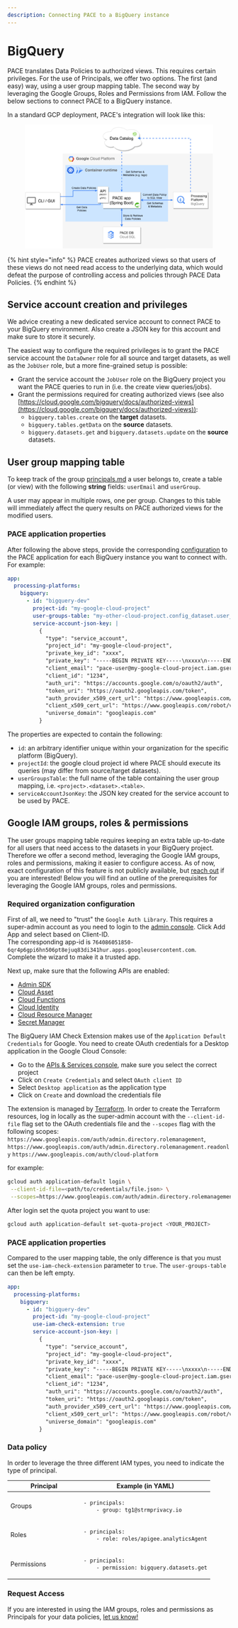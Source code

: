 ```yaml
---
description: Connecting PACE to a BigQuery instance
---
```


# BigQuery

PACE translates Data Policies to authorized views. This requires certain privileges.  For the use of Principals, we offer two options. The first (and easy) way, using a user group mapping table. The second way by leveraging the Google Groups, Roles and Permissions from IAM. Follow the below sections to connect PACE to a BigQuery instance.

In a standard GCP deployment, PACE's integration will look like this:&#x20;

<figure><img src="../../../.gitbook/assets/STRM-PACE-in-GCP-biquery" alt=""><figcaption></figcaption></figure>

{% hint style="info" %}
PACE creates authorized views so that users of these views do not need read access to the underlying data, which would defeat the purpose of controlling access and policies through PACE Data Policies.
{% endhint %}

## Service account creation and privileges

We advice creating a new dedicated service account to connect PACE to your BigQuery environment. Also create a JSON key for this account and make sure to store it securely.

The easiest way to configure the required privileges is to grant the PACE service account the `DataOwner` role for all source and target datasets, as well as the `JobUser` role, but a more fine-grained setup is possible:

* Grant the service account the `JobUser` role on the BigQuery project you want the PACE queries to run in (i.e. the create view queries/jobs).
* Grant the permissions required for creating authorized views (see also [https://cloud.google.com/bigquery/docs/authorized-views](https://cloud.google.com/bigquery/docs/authorized-views)):
  * `bigquery.tables.create` on the **target** datasets.
  * `bigquery.tables.getData` on the **source** datasets.
  * `bigquery.datasets.get` and `bigquery.datasets.update` on the **source** datasets.

## User group mapping table

To keep track of the group [principals.md](../../../data-policy/principals.md "mention") a user belongs to, create a table (or view) with the following **string** fields: `userEmail` and `userGroup`.

A user may appear in multiple rows, one per group. Changes to this table will immediately affect the query results on PACE authorized views for the modified users.

### PACE application properties

After following the above steps, provide the corresponding [configuration](../../../getting-started/example-configuration-file.md) to the PACE application for each BigQuery instance you want to connect with. For example:

```yaml
app:
  processing-platforms:
    bigquery:
      - id: "bigquery-dev"
        project-id: "my-google-cloud-project"
        user-groups-table: "my-other-cloud-project.config_dataset.user_groups"
        service-account-json-key: |
          {
            "type": "service_account",
            "project_id": "my-google-cloud-project",
            "private_key_id": "xxxx",
            "private_key": "-----BEGIN PRIVATE KEY-----\nxxxx\n-----END PRIVATE KEY-----\n",
            "client_email": "pace-user@my-google-cloud-project.iam.gserviceaccount.com",
            "client_id": "1234",
            "auth_uri": "https://accounts.google.com/o/oauth2/auth",
            "token_uri": "https://oauth2.googleapis.com/token",
            "auth_provider_x509_cert_url": "https://www.googleapis.com/oauth2/v1/certs",
            "client_x509_cert_url": "https://www.googleapis.com/robot/v1/metadata/x509/pace-user%40my-google-cloud-project.iam.gserviceaccount.com",
            "universe_domain": "googleapis.com"
          }
```

The properties are expected to contain the following:

* `id`: an arbitrary identifier unique within your organization for the specific platform (BigQuery).
* `projectId`: the google cloud project id where PACE should execute its queries (may differ from source/target datasets).
* `userGroupsTable`: the full name of the table containing the user group mapping, i.e. `<project>.<dataset>.<table>`.
* `serviceAccountJsonKey`: the JSON key created for the service account to be used by PACE.

## Google IAM groups, roles & permissions

The user groups mapping table requires keeping an extra table up-to-date for all users that need access to the datasets in your BigQuery project. Therefore we offer a second method, leveraging the Google IAM groups, roles and permissions, making it easier to configure access. As of now, exact configuration of this feature is not publicly available, but [reach out](mailto:pace@getstrm.com?subject=BigQuery%20IAM%20Extension) if you are interested! Below you will find an outline of the prerequisites for leveraging the Google IAM groups, roles and permissions.

### Required organization configuration

First of all, we need to "trust" the `Google Auth Library`. This requires a super-admin account as you need to login to the [admin console](https://admin.google.com/ac/owl/list?tab=configuredApps). Click Add App and select based on Client-ID.\
The corresponding app-id is `764086051850-6qr4p6gpi6hn506pt8ejuq83di341hur.apps.googleusercontent.com`. \
Complete the wizard to make it a trusted app.

Next up, make sure that the following APIs are enabled:

* [Admin SDK](https://console.cloud.google.com/apis/library/admin.googleapis.com)
* [Cloud Asset](https://console.cloud.google.com/apis/library/cloudasset.googleapis.com)
* [Cloud Functions](https://console.cloud.google.com/apis/library/cloudfunctions.googleapis.com)
* [Cloud Identity](https://console.cloud.google.com/apis/library/cloudidentity.googleapis.com)
* [Cloud Resource Manager](https://console.cloud.google.com/apis/library/cloudresourcemanager.googleapis.com)
* [Secret Manager](https://console.cloud.google.com/apis/library/secretmanager.googleapis.com)

The BigQuery IAM Check Extension makes use of the `Application Default Credentials` for Google. You need to create OAuth credentials for a Desktop application in the Google Cloud Console:

* Go to the [APIs & Services console](https://console.cloud.google.com/apis/credentials), make sure you select the correct project
* Click on `Create Credentials` and select `OAuth client ID`
* Select `Desktop application` as the application type
* Click on `Create` and download the credentials file

The extension is managed by [Terraform](https://www.terraform.io/). In order to create the Terraform resources, log in locally as the super-admin account with the `--client-id-file` flag set to the OAuth credentials file and the `--scopes` flag with the following scopes: `https://www.googleapis.com/auth/admin.directory.rolemanagement`, `https://www.googleapis.com/auth/admin.directory.rolemanagement.readonly` `https://www.googleapis.com/auth/cloud-platform`

for example:

```bash
gcloud auth application-default login \
 --client-id-file=<path/to/credentials/file.json> \
 --scopes=https://www.googleapis.com/auth/admin.directory.rolemanagement,https://www.googleapis.com/auth/admin.directory.rolemanagement.readonly,https://www.googleapis.com/auth/cloud-platform
```

After login set the quota project you want to use:

```bash
gcloud auth application-default set-quota-project <YOUR_PROJECT>
```

### PACE application properties

Compared to the user mapping table, the only difference is that you must set the `use-iam-check-extension` parameter to `true`. The `user-groups-table` can then be left empty.

```yaml
app:
  processing-platforms:
    bigquery:
      - id: "bigquery-dev"
        project-id: "my-google-cloud-project"
        use-iam-check-extension: true
        service-account-json-key: |
          {
            "type": "service_account",
            "project_id": "my-google-cloud-project",
            "private_key_id": "xxxx",
            "private_key": "-----BEGIN PRIVATE KEY-----\nxxxx\n-----END PRIVATE KEY-----\n",
            "client_email": "pace-user@my-google-cloud-project.iam.gserviceaccount.com",
            "client_id": "1234",
            "auth_uri": "https://accounts.google.com/o/oauth2/auth",
            "token_uri": "https://oauth2.googleapis.com/token",
            "auth_provider_x509_cert_url": "https://www.googleapis.com/oauth2/v1/certs",
            "client_x509_cert_url": "https://www.googleapis.com/robot/v1/metadata/x509/pace-user%40my-google-cloud-project.iam.gserviceaccount.com",
            "universe_domain": "googleapis.com"
          }
```

### Data policy

In order to leverage the three different IAM types, you need to indicate the type of principal.

<table><thead><tr><th width="151">Principal</th><th>Example (in YAML)</th></tr></thead><tbody><tr><td>Groups</td><td><pre><code>- principals:
    - group: tg1@strmprivacy.io
</code></pre></td></tr><tr><td>Roles</td><td><pre><code>- principals:
    - role: roles/apigee.analyticsAgent
</code></pre></td></tr><tr><td>Permissions</td><td><pre><code>- principals:
    - permission: bigquery.datasets.get
</code></pre></td></tr></tbody></table>

### Request Access

If you are interested in using the IAM groups, roles and permissions as Principals for your data policies,  [let us know!](mailto:pace@getstrm.com?subject=BigQuery%20IAM%20Extension)
